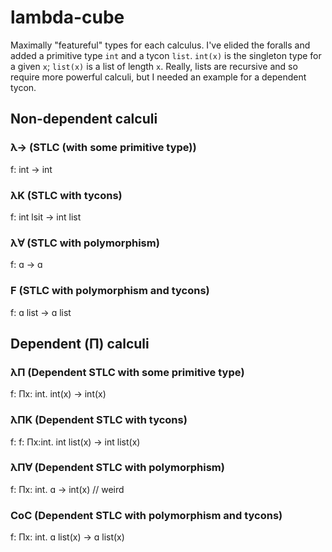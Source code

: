 # lambda-cube

Maximally "featureful" types for each calculus.  I've elided the foralls and added a primitive type `int` and a tycon `list`. `int(x)` is the singleton type for a given `x`; `list(x)` is a list of length `x`.  Really, lists are recursive and so require more powerful calculi, but I needed an example for a dependent tycon.

## Non-dependent calculi

### λ→ (STLC (with some primitive type))
f: int → int

### λK (STLC with tycons)
f: int lsit → int list

### λ∀ (STLC with polymorphism)
f: ɑ → ɑ

### F (STLC with polymorphism and tycons)
f: ɑ list → ɑ list

## Dependent (Π) calculi

### λΠ (Dependent STLC with some primitive type)
f: Πx: int. int(x) → int(x)

### λΠK (Dependent STLC with tycons)
f: f: Πx:int. int list(x) → int list(x)

### λΠ∀ (Dependent STLC with polymorphism)
f: Πx: int. ɑ → int(x) // weird

### CoC (Dependent STLC with polymorphism and tycons)
f: Πx: int. ɑ list(x) → ɑ list(x)
